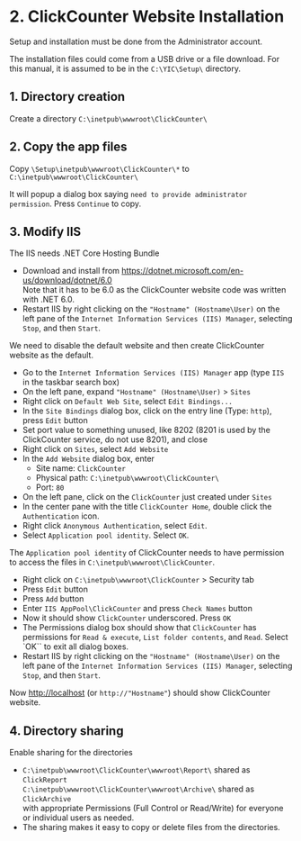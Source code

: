 # 2. ClickCounter Website Installation

Setup and installation must be done from the Administrator account.

The installation files could come from a USB drive or a file download.  For this manual, it is assumed to be in the `C:\YIC\Setup\` directory.

## 1. Directory creation

Create a directory `C:\inetpub\wwwroot\ClickCounter\`

## 2. Copy the app files

Copy `\Setup\inetpub\wwwroot\ClickCounter\*` to `C:\inetpub\wwwroot\ClickCounter\`

It will popup a dialog box saying `need to provide administrator permission`.  Press `Continue` to copy.

## 3. Modify IIS

The IIS needs .NET Core Hosting Bundle

- Download and install from <https://dotnet.microsoft.com/en-us/download/dotnet/6.0>\
Note that it has to be 6.0 as the ClickCounter website code was written with .NET 6.0.
- Restart IIS by right clicking on the `"Hostname" (Hostname\User)` on the left pane of the `Internet Information Services (IIS) Manager`, selecting `Stop`, and then `Start`.

We need to disable the default website and then create ClickCounter website as the default.

- Go to the `Internet Information Services (IIS) Manager` app (type `IIS` in the taskbar search box)
- On the left pane, expand `"Hostname" (Hostname\User)` > `Sites`
- Right click on `Default Web Site`, select `Edit Bindings...`
- In the `Site Bindings` dialog box, click on the entry line (Type: `http`), press `Edit` button
- Set port value to something unused, like 8202 (8201 is used by the ClickCounter service, do not use 8201), and close
- Right click on `Sites`, select `Add Website`
- In the `Add Website` dialog box, enter
  - Site name: `ClickCounter`
  - Physical path: `C:\inetpub\wwwroot\ClickCounter\`
  - Port: `80`
- On the left pane, click on the `ClickCounter` just created under `Sites`
- In the center pane with the title `ClickCounter Home`, double click the `Authentication` icon.
- Right click `Anonymous Authentication`, select `Edit`.
- Select `Application pool identity`.  Select `OK`.

The `Application pool identity` of ClickCounter needs to have permission to access the files in `C:\inetpub\wwwroot\ClickCounter`.

- Right click on  `C:\inetpub\wwwroot\ClickCounter` > Security tab
- Press `Edit` button
- Press `Add` button
- Enter `IIS AppPool\ClickCounter` and press `Check Names` button
- Now it should show `ClickCounter` underscored.  Press `OK`
- The Permissions dialog box should show that `ClickCounter` has permissions for `Read & execute`, `List folder contents`, and `Read`.  Select `OK`` to exit all dialog boxes.
- Restart IIS by right clicking on the `"Hostname" (Hostname\User)` on the left pane of the `Internet Information Services (IIS) Manager`, selecting `Stop`, and then `Start`.

Now <http://localhost> (or `http://"Hostname"`) should show ClickCounter website.

## 4. Directory sharing

Enable sharing for the directories

- `C:\inetpub\wwwroot\ClickCounter\wwwroot\Report\` shared as `ClickReport`\
`C:\inetpub\wwwroot\ClickCounter\wwwroot\Archive\` shared as `ClickArchive`\
  with appropriate Permissions (Full Control or Read/Write) for everyone or individual users as needed.
- The sharing makes it easy to copy or delete files from the directories.
